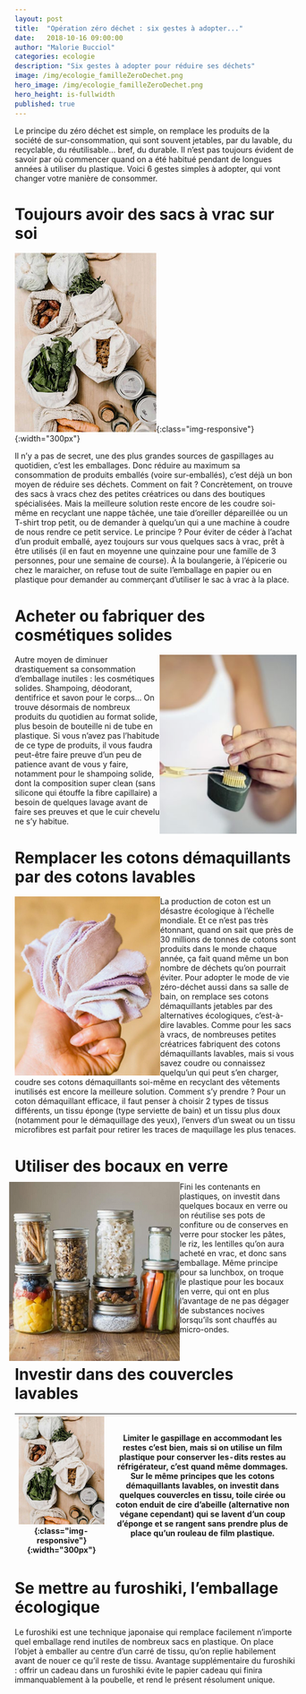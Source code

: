 ```yaml
---
layout: post
title:  "Opération zéro déchet : six gestes à adopter..."
date:   2018-10-16 09:00:00
author: "Malorie Bucciol"
categories: ecologie
description: "Six gestes à adopter pour réduire ses déchets"
image: /img/ecologie_familleZeroDechet.png
hero_image: /img/ecologie_familleZeroDechet.png
hero_height: is-fullwidth
published: true
---
```


Le principe du zéro déchet est simple, on remplace les produits de la société de sur-consommation, qui sont souvent jetables, par du lavable, du recyclable, du réutilisable… bref, du durable. Il n’est pas toujours évident de savoir par où commencer quand on a été habitué pendant de longues années à utiliser du plastique. Voici 6 gestes simples à adopter, qui vont changer votre manière de consommer.

# Toujours avoir des sacs à vrac sur soi 


![zeroDechet1](/img/ecologie_familleZeroDechet_1.png){:class="img-responsive"}{:width="300px"} 

Il n’y a pas de secret, une des plus grandes sources de gaspillages au quotidien, c’est les emballages. Donc réduire au maximum sa consommation de produits emballés (voire sur-emballés), c’est déjà un bon moyen de réduire ses déchets. Comment on fait ? Concrètement, on trouve des sacs à vracs chez des petites créatrices ou dans des boutiques spécialisées. Mais la meilleure solution reste encore de les coudre soi-même en recyclant une nappe tâchée, une taie d’oreiller dépareillée ou un T-shirt trop petit, ou de demander à quelqu’un qui a une machine à coudre de nous rendre ce petit service. Le principe ? Pour éviter de céder à l’achat d’un produit emballé, ayez toujours sur vous quelques sacs à vrac, prêt à être utilisés (il en faut en moyenne une quinzaine pour une famille de 3 personnes, pour une semaine de course). À la boulangerie, à l’épicerie ou chez le maraicher, on refuse tout de suite l’emballage en papier ou en plastique pour demander au commerçant d’utiliser le sac à vrac à la place.  

# Acheter ou fabriquer des cosmétiques solides

<img style="float: right;" src="/img/ecologie_familleZeroDechet_2.png">
Autre moyen de diminuer drastiquement sa consommation d’emballage inutiles : les cosmétiques solides. Shampoing, déodorant, dentifrice et savon pour le corps… On trouve désormais de nombreux produits du quotidien au format solide, plus besoin de bouteille ni de tube en plastique. Si vous n’avez pas l’habitude de ce type de produits, il vous faudra peut-être faire preuve d’un peu de patience avant de vous y faire, notamment pour le shampoing solide, dont la composition super clean (sans silicone qui étouffe la fibre capillaire) a besoin de quelques lavage avant de faire ses preuves et que le cuir chevelu ne s’y habitue.

# Remplacer les cotons démaquillants par des cotons lavables

<img style="float: left;" src="/img/ecologie_familleZeroDechet_3.png">
La production de coton est un désastre écologique à l’échelle mondiale. Et ce n’est pas très étonnant, quand on sait que près de 30 millions de tonnes de cotons sont produits dans le monde chaque année, ça fait quand même un bon nombre de déchets qu’on pourrait éviter. Pour adopter le mode de vie zéro-déchet aussi dans sa salle de bain, on remplace ses cotons démaquillants jetables par des alternatives écologiques, c’est-à-dire lavables. Comme  pour les sacs à vracs, de nombreuses petites créatrices fabriquent des cotons démaquillants lavables, mais si vous savez coudre ou connaissez quelqu’un qui peut s’en charger, coudre ses cotons démaquillants soi-même en recyclant des vêtements inutilisés est encore la meilleure solution. Comment s’y prendre ? Pour un coton démaquillant efficace, il faut penser à choisir 2 types de tissus différents, un tissu éponge (type serviette de bain) et un tissu plus doux (notamment pour le démaquillage des yeux), l’envers d’un sweat ou un tissu microfibres est parfait pour retirer les traces de maquillage les plus tenaces. 

# Utiliser des bocaux en verre

<div style= "float:left; position: relative; right: 10px; top: -7px;">
<img style="float: left;" src="/img/ecologie_familleZeroDechet_4.png">
Fini les contenants en plastiques, on investit dans quelques bocaux en verre ou on réutilise ses pots de confiture ou de conserves en verre pour stocker les pâtes, le riz, les lentilles qu’on aura acheté en vrac, et donc sans emballage. Même principe pour sa lunchbox, on troque le plastique pour les bocaux en verre, qui ont en plus l’avantage de ne pas dégager de substances nocives lorsqu’ils sont chauffés au micro-ondes.
</div>
 
# Investir dans des couvercles lavables

| ![zeroDechet1](/img/ecologie_familleZeroDechet_1.png){:class="img-responsive"}{:width="300px"} | Limiter le gaspillage en accommodant les restes c’est bien, mais si on utilise un film plastique pour conserver les-dits restes au réfrigérateur, c’est quand même dommages. Sur le même principes que les cotons démaquillants lavables, on investit dans quelques couvercles en tissu, toile cirée ou coton enduit de cire d’abeille (alternative non végane cependant) qui se lavent d’un coup d’éponge et se rangent sans prendre plus de place qu’un rouleau de film plastique. |
| --- | --- |
 
# Se mettre au furoshiki, l’emballage écologique

Le furoshiki est une technique japonaise qui remplace facilement n’importe quel emballage rend inutiles de nombreux sacs en plastique. On place l’objet à emballer au centre d’un carré de tissu, qu’on replie habilement avant de nouer ce qu’il reste de tissu. Avantage supplémentaire du furoshiki : offrir un cadeau dans un furoshiki évite le papier cadeau qui finira immanquablement à la poubelle, et rend le présent résolument unique.

